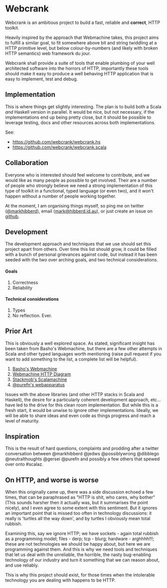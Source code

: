 Webcrank
========

Webcrank is an ambitious project to build a fast, reliable and
__correct__, HTTP toolkit.

Heavily inspired by the approach that Webmachine takes, this project
aims to fulfill a similar goal, to fit somewhere above bit and string
twiddling at a HTTP primitive level, but below colour-by-numbers (and
likely with broken HTTP semantics) web framework du jour.

Webcrank shall provide a suite of tools that enable plumbing of your
well architected software into the horrors of HTTP, importantly these
tools should make it easy to produce a well behaving HTTP application
that is easy to implement, test and debug.


Implementation
--------------

This is where things get slightly interesting. The plan is to build
both a Scala _and_ Haskell version in parallel. It would be nice, but
not necessary, if the implementations end up being pretty close, but
it should be possible to leverage testing, docs and other resources
across both implementations.

See:
 * <https://github.com/webcrank/webcrank.hs>
 * <https://github.com/webcrank/webcrank.scala>


Collaboration
-------------

Everyone who is interested should feel welcome to contribute, and we
would like as many people as possible to get involved. Their are a
number of people who strongly believe we need a strong implementation
of this type of toolkit in a functional, typed language (or even two),
and it won't happen without a number of people working together.

At the moment, I am organising things myself, so ping me on twitter
([@markhibberd](https://twitter.com/markhibberd)), email
(<mark@hibberd.id.au>), or just create an issue on
[github](https://github.com/webcrank/webcrak/issues).


Development
-----------

The development approach and techniques that we use should set this
project apart from others. Over time this list should grow, it could
be filled with a bunch of personal grievances against code, but
instead it has been seeded with the two over arching goals, and two
technical considerations.

#### Goals

  1. Correctness
  2. Reliability

#### Technical considerations

  1. Types
  2. No reflection. Ever.


Prior Art
---------

This is obviously a well explored space. As stated, significant insight has
been taken from Basho's Webmachine, but there are a few other attempts in
Scala and other typed languages worth mentioning (raise pull request if you
want to add something to the list, a complete list will be helpful).

  1.  [Basho's Webmachine](https://github.com/basho/webmachine)
  2. [Webmachine HTTP Diagram](https://raw.github.com/wiki/basho/webmachine/images/http-headers-status-v3.png)
  3. [Stackmob's Scalamachine](https://github.com/stackmob/scalamachine)
  4. [@purefn's webapparatus](https://github.com/purefn/purefn-webapparatus)

Issues with the above libraries (and other HTTP stacks in Scala and
Haskell), the desire for a particularly coherent development approach,
etc... have led to the drive for this clean room implementation. But
while this is a fresh start, it would be unwise to ignore other
implementations. Ideally, we will be able to share ideas and even code
as things progress and reach a level of maturity.


Inspiration
-----------

This is the result of hard questions, complaints and prodding after a
twitter conversation between @markhibberd @jedws @possiblywrong
@dibblego @neutralthoughts @gersei @purefn and possibly a few others
that spewed over onto #scalaz.


On HTTP, and worse is worse
---------------------------

When this originally came up, there was a side discussion echoed a few
times, that can be paraphrased as "HTTP is shit, who cares, why
bother" (This sounds harsher then it actually was, but it summarises
the point nicely), and I even agree to some extent with this
sentiment. But it ignores an important point that is missed too often
in technology discussions: it really is 'turtles all the way down',
and by turtles I obviously mean total rubbish.

Examining this, say we ignore HTTP; we have sockets - again total
rubbish as a programming model; files - derp; tcp - blurg; hardware -
arghhhh!!!; these are not technologies we should be happy about, but
here we are programming against them. And this is why we need tools
and techniques that let us deal with the unreliable, the horrible, the
nasty bug-enabling technology of our industry and turn it something
that we can reason about, and use reliably.

This is why this project should exist, for those times when the
intolerable technology you are dealing with happens to be HTTP.
